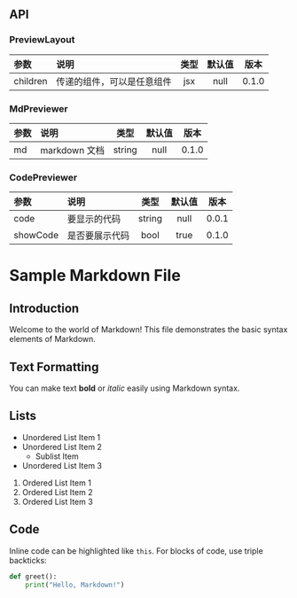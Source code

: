 ## API

### PreviewLayout

| 参数     | 说明                       | 类型 | 默认值 | 版本  |
| :------- | :------------------------- | :--: | :----: | :---: |
| children | 传递的组件，可以是任意组件 | jsx  |  null  | 0.1.0 |

### MdPreviewer

| 参数 | 说明          |  类型  | 默认值 | 版本  |
| :--- | :------------ | :----: | :----: | :---: |
| md   | markdown 文档 | string |  null  | 0.1.0 |

### CodePreviewer

| 参数     | 说明           |  类型  | 默认值 | 版本  |
| :------- | :------------- | :----: | :----: | :---: |
| code     | 要显示的代码   | string |  null  | 0.0.1 |
| showCode | 是否要展示代码 |  bool  |  true  | 0.1.0 |

# Sample Markdown File

## Introduction
Welcome to the world of Markdown! This file demonstrates the basic syntax elements of Markdown.

## Text Formatting
You can make text **bold** or *italic* easily using Markdown syntax.

## Lists
- Unordered List Item 1
- Unordered List Item 2
  - Sublist Item
- Unordered List Item 3

1. Ordered List Item 1
2. Ordered List Item 2
3. Ordered List Item 3

## Code
Inline code can be highlighted like `this`. For blocks of code, use triple backticks:
```python
def greet():
    print("Hello, Markdown!")
```